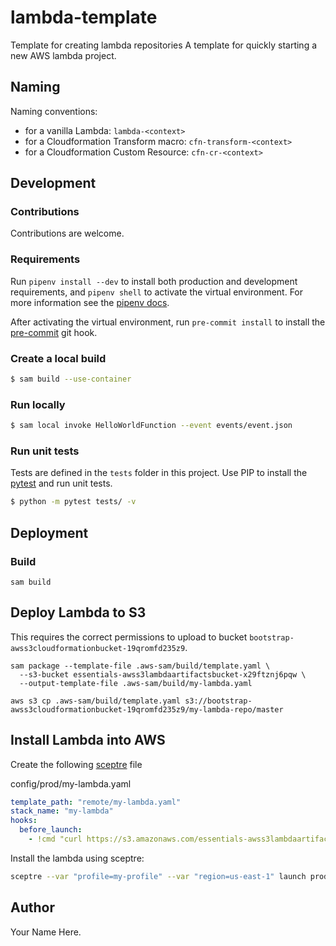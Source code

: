 # lambda-template
Template for creating lambda repositories
A template for quickly starting a new AWS lambda project.

## Naming
Naming conventions:
* for a vanilla Lambda: `lambda-<context>`
* for a Cloudformation Transform macro: `cfn-transform-<context>`
* for a Cloudformation Custom Resource: `cfn-cr-<context>`

## Development

### Contributions
Contributions are welcome.

### Requirements
Run `pipenv install --dev` to install both production and development
requirements, and `pipenv shell` to activate the virtual environment. For more
information see the [pipenv docs](https://pipenv.pypa.io/en/latest/).

After activating the virtual environment, run `pre-commit install` to install
the [pre-commit](https://pre-commit.com/) git hook.

### Create a local build

```bash
$ sam build --use-container
```

### Run locally

```bash
$ sam local invoke HelloWorldFunction --event events/event.json
```

### Run unit tests
Tests are defined in the `tests` folder in this project. Use PIP to install the
[pytest](https://docs.pytest.org/en/latest/) and run unit tests.

```bash
$ python -m pytest tests/ -v
```

## Deployment

### Build

```shell script
sam build
```

## Deploy Lambda to S3
This requires the correct permissions to upload to bucket
`bootstrap-awss3cloudformationbucket-19qromfd235z9`.

```shell script
sam package --template-file .aws-sam/build/template.yaml \
  --s3-bucket essentials-awss3lambdaartifactsbucket-x29ftznj6pqw \
  --output-template-file .aws-sam/build/my-lambda.yaml

aws s3 cp .aws-sam/build/template.yaml s3://bootstrap-awss3cloudformationbucket-19qromfd235z9/my-lambda-repo/master
```

## Install Lambda into AWS
Create the following [sceptre](https://github.com/Sceptre/sceptre) file

config/prod/my-lambda.yaml
```yaml
template_path: "remote/my-lambda.yaml"
stack_name: "my-lambda"
hooks:
  before_launch:
    - !cmd "curl https://s3.amazonaws.com/essentials-awss3lambdaartifactsbucket-x29ftznj6pqw/my-lambda-repo/master/my-lambda.yaml --create-dirs -o templates/remote/my-lambda.yaml"
```

Install the lambda using sceptre:
```bash script
sceptre --var "profile=my-profile" --var "region=us-east-1" launch prod/my-lambda
```

## Author

Your Name Here.
